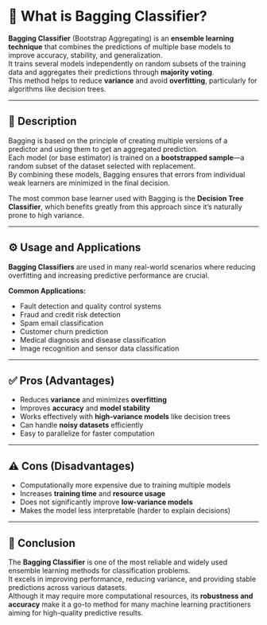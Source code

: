 # 🧠 What is Bagging Classifier?

**Bagging Classifier** (Bootstrap Aggregating) is an **ensemble learning technique** that combines the predictions of multiple base models to improve accuracy, stability, and generalization.  
It trains several models independently on random subsets of the training data and aggregates their predictions through **majority voting**.  
This method helps to reduce **variance** and avoid **overfitting**, particularly for algorithms like decision trees.

---

## 📝 Description
Bagging is based on the principle of creating multiple versions of a predictor and using them to get an aggregated prediction.  
Each model (or base estimator) is trained on a **bootstrapped sample**—a random subset of the dataset selected with replacement.  
By combining these models, Bagging ensures that errors from individual weak learners are minimized in the final decision.

The most common base learner used with Bagging is the **Decision Tree Classifier**, which benefits greatly from this approach since it’s naturally prone to high variance.

---

## ⚙️ Usage and Applications
**Bagging Classifiers** are used in many real-world scenarios where reducing overfitting and increasing predictive performance are crucial.  

**Common Applications:**
- Fault detection and quality control systems  
- Fraud and credit risk detection  
- Spam email classification  
- Customer churn prediction  
- Medical diagnosis and disease classification  
- Image recognition and sensor data classification  

---

## ✅ Pros (Advantages)
- Reduces **variance** and minimizes **overfitting**  
- Improves **accuracy** and **model stability**  
- Works effectively with **high-variance models** like decision trees  
- Can handle **noisy datasets** efficiently  
- Easy to parallelize for faster computation  

---

## ⚠️ Cons (Disadvantages)
- Computationally more expensive due to training multiple models  
- Increases **training time** and **resource usage**  
- Does not significantly improve **low-variance models**  
- Makes the model less interpretable (harder to explain decisions)  

---

## 🧩 Conclusion
The **Bagging Classifier** is one of the most reliable and widely used ensemble learning methods for classification problems.  
It excels in improving performance, reducing variance, and providing stable predictions across various datasets.  
Although it may require more computational resources, its **robustness and accuracy** make it a go-to method for many machine learning practitioners aiming for high-quality predictive results.
